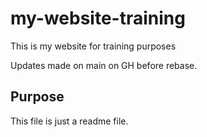 # my-website-training

This is my website for training purposes

Updates made on main on GH before rebase.

## Purpose

This file is just a readme file.
